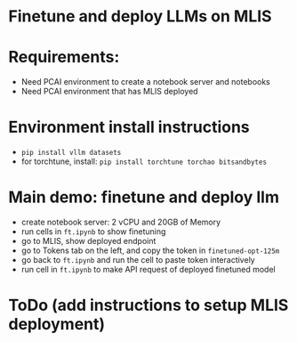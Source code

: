 # Finetune and deploy LLMs on MLIS

# Requirements:
* Need PCAI environment to create a notebook server and notebooks
* Need PCAI environment that has MLIS deployed

# Environment install instructions
* `pip install vllm datasets`
* for torchtune, install: `pip install torchtune torchao bitsandbytes`

# Main demo: finetune and deploy llm 
* create notebook server: 2 vCPU and 20GB of Memory
* run cells in `ft.ipynb` to show finetuning
* go to MLIS, show deployed endpoint
* go to Tokens tab on the left, and copy the token in `finetuned-opt-125m`
* go back to `ft.ipynb` and run the cell to paste token interactively
* run cell in `ft.ipynb` to make API request of deployed finetuned model

# ToDo (add instructions to setup MLIS deployment)